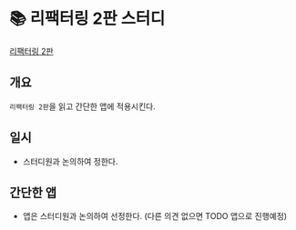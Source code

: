 # 📚 리팩터링 2판 스터디

[리팩터링 2판](https://www.yes24.com/Product/Goods/89649360)

## 개요

`리팩터링 2판`을 읽고 간단한 앱에 적용시킨다.

## 일시

- 스터디원과 논의하여 정한다.

## 간단한 앱

- 앱은 스터디원과 논의하여 선정한다. (다른 의견 없으면 TODO 앱으로 진행예정)